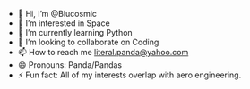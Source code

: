 - 👋 Hi, I’m @Blucosmic
- 👀 I’m interested in Space
- 🌱 I’m currently learning Python
- 💞️ I’m looking to collaborate on Coding
- 📫 How to reach me literal.panda@yahoo.com
- 😄 Pronouns: Panda/Pandas
- ⚡ Fun fact: All of my interests overlap with aero engineering.

<!---
Blucosmic/Blucosmic is a ✨ special ✨ repository because its `README.md` (this file) appears on your GitHub profile.
You can click the Preview link to take a look at your changes.
--->
